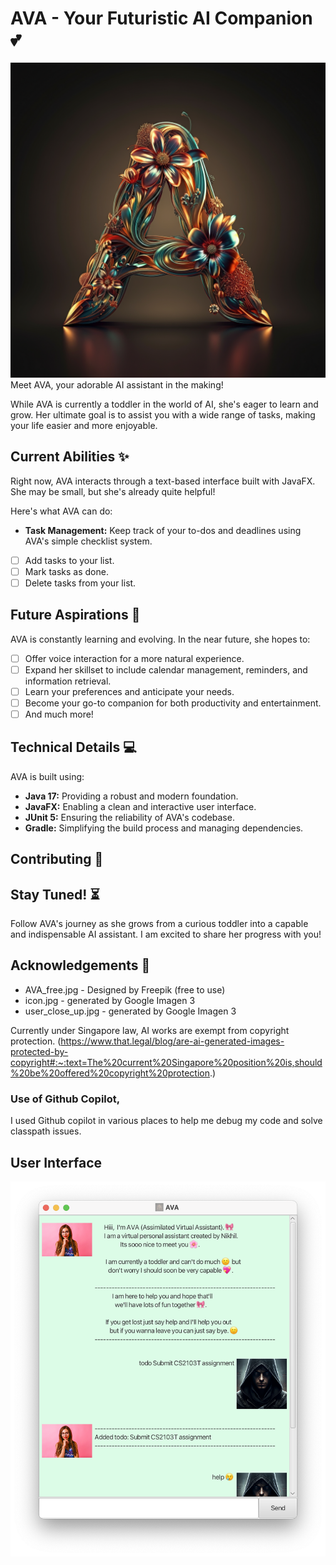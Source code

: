 # AVA - Your Futuristic AI Companion 💕

![AVA Logo](src/main/resources/assets/images/icon.jpg)
Meet AVA, your adorable AI assistant in the making! 

While AVA is currently a toddler in the world of AI, she's eager to learn and grow. Her ultimate goal is to assist you with a wide range of tasks, making your life easier and more enjoyable.

## Current Abilities ✨

Right now, AVA interacts through a text-based interface built with JavaFX. She may be small, but she's already quite helpful!

Here's what AVA can do:

* **Task Management:** Keep track of your to-dos and deadlines using AVA's simple checklist system.

- [ ] Add tasks to your list.
- [ ] Mark tasks as done.
- [ ] Delete tasks from your list.

## Future Aspirations 🚀

AVA is constantly learning and evolving. In the near future, she hopes to:

- [ ] Offer voice interaction for a more natural experience.
- [ ] Expand her skillset to include calendar management, reminders, and information retrieval.
- [ ] Learn your preferences and anticipate your needs.
- [ ] Become your go-to companion for both productivity and entertainment.
- [ ] And much more!

## Technical Details 💻

AVA is built using:

* **Java 17:**  Providing a robust and modern foundation.
* **JavaFX:** Enabling a clean and interactive user interface.
* **JUnit 5:** Ensuring the reliability of AVA's codebase.
* **Gradle:** Simplifying the build process and managing dependencies.

## Contributing 🤝


## Stay Tuned! ⏳

Follow AVA's journey as she grows from a curious toddler into a capable and indispensable AI assistant. 
I am excited to share her progress with you! 

## Acknowledgements 🙏
- AVA_free.jpg - Designed by Freepik (free to use)
- icon.jpg - generated by Google Imagen 3
- user_close_up.jpg - generated by Google Imagen 3

Currently under Singapore law, AI works are exempt from copyright protection.
(https://www.that.legal/blog/are-ai-generated-images-protected-by-copyright#:~:text=The%20current%20Singapore%20position%20is,should%20be%20offered%20copyright%20protection.)

### Use of Github Copilot, 
I used Github copilot in various places to help me debug my code
and solve classpath issues.


## User Interface
![AVA UI](docs/Ui.png)
